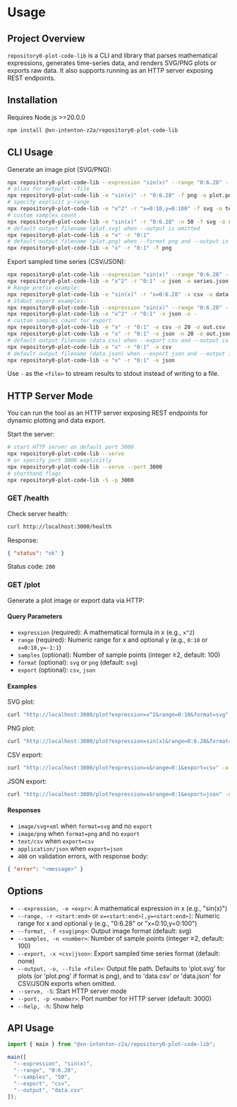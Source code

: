 # Usage

## Project Overview

`repository0-plot-code-lib` is a CLI and library that parses mathematical expressions, generates time-series data, and renders SVG/PNG plots or exports raw data. It also supports running as an HTTP server exposing REST endpoints.

## Installation

Requires Node.js >=20.0.0

```bash
npm install @xn-intenton-z2a/repository0-plot-code-lib
```

## CLI Usage

Generate an image plot (SVG/PNG):
```bash
npx repository0-plot-code-lib --expression "sin(x)" --range "0:6.28" --format svg --output plot.svg
# alias for output: --file
npx repository0-plot-code-lib -e "sin(x)" -r "0:6.28" -f png -o plot.png
# specify explicit y-range
npx repository0-plot-code-lib -e "x^2" -r "x=0:10,y=0:100" -f svg -o test.svg
# custom samples count
npx repository0-plot-code-lib -e "sin(x)" -r "0:6.28" -n 50 -f svg -o sample.svg
# default output filename (plot.svg) when --output is omitted
npx repository0-plot-code-lib -e "x" -r "0:1"
# default output filename (plot.png) when --format png and --output is omitted
npx repository0-plot-code-lib -e "x" -r "0:1" -f png
```

Export sampled time series (CSV/JSON):
```bash
npx repository0-plot-code-lib --expression "sin(x)" --range "0:6.28" --export csv --output data.csv
npx repository0-plot-code-lib -e "x^2" -r "0:1" -x json -o series.json
# Range prefix example:
npx repository0-plot-code-lib -e "sin(x)" -r "x=0:6.28" -x csv -o data.csv
# Stdout export examples:
npx repository0-plot-code-lib --expression "sin(x)" --range "0:6.28" --export csv --output -
npx repository0-plot-code-lib -e "x^2" -r "0:1" -x json -o -
# custom samples count for export
npx repository0-plot-code-lib -e "x" -r "0:1" -x csv -n 20 -o out.csv
npx repository0-plot-code-lib -e "x" -r "0:1" -x json -n 20 -o out.json
# default output filename (data.csv) when --export csv and --output is omitted
npx repository0-plot-code-lib -e "x" -r "0:1" -x csv
# default output filename (data.json) when --export json and --output is omitted
npx repository0-plot-code-lib -e "x" -r "0:1" -x json
```

Use `-` as the `<file>` to stream results to stdout instead of writing to a file.

## HTTP Server Mode

You can run the tool as an HTTP server exposing REST endpoints for dynamic plotting and data export.

Start the server:
```bash
# start HTTP server on default port 3000
npx repository0-plot-code-lib --serve
# or specify port 3000 explicitly
npx repository0-plot-code-lib --serve --port 3000
# shorthand flags
npx repository0-plot-code-lib -S -p 3000
```

### GET /health

Check server health:
```bash
curl http://localhost:3000/health
```
Response:
```json
{ "status": "ok" }
``` 
Status code: `200`

### GET /plot

Generate a plot image or export data via HTTP:

#### Query Parameters
- `expression` (required): A mathematical formula in x (e.g., `x^2`)
- `range` (required): Numeric range for x and optional y (e.g., `0:10` or `x=0:10,y=-1:1`)
- `samples` (optional): Number of sample points (integer ≥2, default: 100)
- `format` (optional): `svg` or `png` (default: `svg`)
- `export` (optional): `csv`, `json`  

#### Examples
SVG plot:
```bash
curl "http://localhost:3000/plot?expression=x^2&range=0:10&format=svg" -o plot.svg
```
PNG plot:
```bash
curl "http://localhost:3000/plot?expression=sin(x)&range=0:6.28&format=png" -o plot.png
```
CSV export:
```bash
curl "http://localhost:3000/plot?expression=x&range=0:1&export=csv" -o data.csv
```
JSON export:
```bash
curl "http://localhost:3000/plot?expression=x&range=0:1&export=json" -o data.json
```

#### Responses
- `image/svg+xml` when `format=svg` and no `export`
- `image/png` when `format=png` and no `export`
- `text/csv` when `export=csv`
- `application/json` when `export=json`
- `400` on validation errors, with response body:

```json
{ "error": "<message>" }
```

## Options

- `--expression, -e <expr>`: A mathematical expression in x (e.g., "sin(x)")
- `--range, -r <start:end>` or `x=<start:end>[,y=<start:end>]`: Numeric range for x and optional y (e.g., "0:6.28" or "x=0:10,y=0:100")
- `--format, -f <svg|png>`: Output image format (default: svg)
- `--samples, -n <number>`: Number of sample points (integer ≥2, default: 100)
- `--export, -x <csv|json>`: Export sampled time series format (default: none)
- `--output, -o, --file <file>`: Output file path. Defaults to 'plot.svg' for plots (or 'plot.png' if format is png), and to 'data.csv' or 'data.json' for CSV/JSON exports when omitted.
- `--serve, -S`: Start HTTP server mode
- `--port, -p <number>`: Port number for HTTP server (default: 3000)
- `--help, -h`: Show help

## API Usage

```js
import { main } from "@xn-intenton-z2a/repository0-plot-code-lib";

main([
  "--expression", "sin(x)",
  "--range", "0:6.28",
  "--samples", "50",
  "--export", "csv",
  "--output", "data.csv"
]);
```